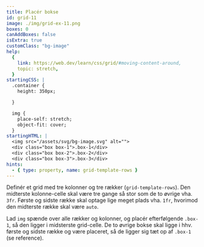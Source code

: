 ```yaml
---
title: Placér bokse
id: grid-11
image: ./img/grid-ex-11.png
boxes: 0
canAddBoxes: false
isExtra: true
customClass: "bg-image"
help:
  {
    link: https://web.dev/learn/css/grid/#moving-content-around,
    topic: stretch,
  }
startingCSS: |
  .container {
    height: 350px;

  }

  img {
    place-self: stretch;
    object-fit: cover;
  }
startingHTML: |
  <img src="/assets/svg/bg-image.svg" alt="">
  <div class="box box-1">.box-1</div>
  <div class="box box-2">.box-2</div>
  <div class="box box-3">.box-3</div>
hints:
  - { type: property, name: grid-template-rows }
---
```


Definér et grid med tre kolonner og tre rækker (`grid-template-rows`). Den midterste kolonne-celle skal være tre gange så stor som de to øvrige vha. `3fr`. Første og sidste række skal optage lige meget plads vha. `1fr`, hvorimod den midterste række skal være `auto`.

Lad `img` spænde over alle rækker og kolonner, og placér efterfølgende `.box-1`, så den ligger i midsterste grid-celle. De to øvrige bokse skal ligge i hhv. første og sidste række og være placeret, så de ligger sig tæt op af `.box-1` (se reference).
